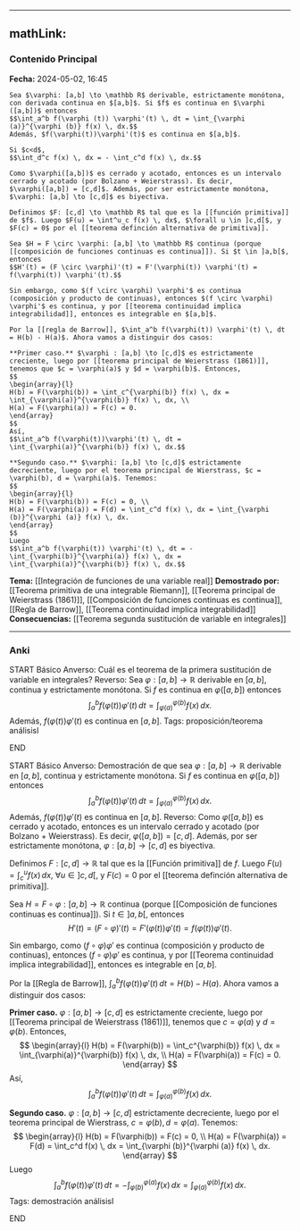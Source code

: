 
---
mathLink:
---
### Contenido Principal

**Fecha:** 2024-05-02, 16:45

```ad-theorem
Sea $\varphi: [a,b] \to \mathbb R$ derivable, estrictamente monótona, con derivada continua en $[a,b]$. Si $f$ es continua en $\varphi ([a,b])$ entonces
$$\int_a^b f(\varphi (t)) \varphi'(t) \, dt = \int_{\varphi (a)}^{\varphi (b)} f(x) \, dx.$$
Además, $f(\varphi(t))\varphi'(t)$ es continua en $[a,b]$.
```

```ad-note
Si $c<d$,
$$\int_d^c f(x) \, dx = - \int_c^d f(x) \, dx.$$
```

```ad-proof
Como $\varphi([a,b])$ es cerrado y acotado, entonces es un intervalo cerrado y acotado (por Bolzano + Weierstrass). Es decir, $\varphi([a,b]) = [c,d]$. Además, por ser estrictamente monótona, $\varphi: [a,b] \to [c,d]$ es biyectiva.

Definimos $F: [c,d] \to \mathbb R$ tal que es la [[función primitiva]] de $f$. Luego $F(u) = \int^u_c f(x) \, dx$, $\forall u \in ]c,d[$, y $F(c) = 0$ por el [[teorema definción alternativa de primitiva]].

Sea $H = F \circ \varphi: [a,b] \to \mathbb R$ continua (porque [[composición de funciones continuas es continua]]). Si $t \in ]a,b[$, entonces
$$H'(t) = (F \circ \varphi)'(t) = F'(\varphi(t)) \varphi'(t) = f(\varphi(t)) \varphi'(t).$$

Sin embargo, como $(f \circ \varphi) \varphi'$ es continua (composición y producto de continuas), entonces $(f \circ \varphi) \varphi'$ es continua, y por [[teorema continuidad implica integrabilidad]], entonces es integrable en $[a,b]$.

Por la [[regla de Barrow]], $\int_a^b f(\varphi(t)) \varphi'(t) \, dt = H(b) - H(a)$. Ahora vamos a distinguir dos casos:

**Primer caso.** $\varphi : [a,b] \to [c,d]$ es estrictamente creciente, luego por [[teorema principal de Weierstrass (1861)]], tenemos que $c = \varphi(a)$ y $d = \varphi(b)$. Entonces,
$$
\begin{array}{l}
H(b) = F(\varphi(b)) = \int_c^{\varphi(b)} f(x) \, dx = \int_{\varphi(a)}^{\varphi(b)} f(x) \, dx, \\
H(a) = F(\varphi(a)) = F(c) = 0.
\end{array}
$$
Así,
$$\int_a^b f(\varphi(t))\varphi'(t) \, dt = \int_{\varphi(a)}^{\varphi(b)} f(x) \, dx.$$

**Segundo caso.** $\varphi: [a,b] \to [c,d]$ estrictamente decreciente, luego por el teorema principal de Wierstrass, $c = \varphi(b), d = \varphi(a)$. Tenemos:
$$
\begin{array}{l}
H(b) = F(\varphi(b)) = F(c) = 0, \\
H(a) = F(\varphi(a)) = F(d) = \int_c^d f(x) \, dx = \int_{\varphi (b)}^{\varphi (a)} f(x) \, dx.
\end{array}
$$
Luego
$$\int_a^b f(\varphi(t)) \varphi'(t) \, dt = - \int_{\varphi(b)}^{\varphi(a)} f(x) \, dx = \int_{\varphi(a)}^{\varphi(b)} f(x) \, dx.$$
```

**Tema:** [[Integración de funciones de una variable real]]
**Demostrado por:** [[Teorema primitiva de una integrable Riemann]], [[Teorema principal de Weierstrass (1861)]],  [[Composición de funciones continuas es continua]], [[Regla de Barrow]], [[Teorema continuidad implica integrabilidad]]
**Consecuencias:** [[Teorema segunda sustitución de variable en integrales]]

---
### Anki

START
Básico
Anverso: Cuál es el teorema de la primera sustitución de variable en integrales?
Reverso: Sea $\varphi: [a,b] \to \mathbb R$ derivable en $[a,b]$, continua y estrictamente monótona. Si $f$ es continua en $\varphi ([a,b])$ entonces
$$\int_a^b f(\varphi (t)) \varphi'(t) \, dt = \int_{\varphi (a)}^{\varphi (b)} f(x) \, dx.$$
Además, $f(\varphi(t))\varphi'(t)$ es continua en $[a,b]$.
Tags: proposición/teorema análisisI
<!--ID: 1714720468831-->
END



START
Básico
Anverso: Demostración de que sea $\varphi: [a,b] \to \mathbb R$ derivable en $[a,b]$, continua y estrictamente monótona. Si $f$ es continua en $\varphi ([a,b])$ entonces
$$\int_a^b f(\varphi (t)) \varphi'(t) \, dt = \int_{\varphi (a)}^{\varphi (b)} f(x) \, dx.$$
Además, $f(\varphi(t))\varphi'(t)$ es continua en $[a,b]$.
Reverso: Como $\varphi([a,b])$ es cerrado y acotado, entonces es un intervalo cerrado y acotado (por Bolzano + Weierstrass). Es decir, $\varphi([a,b]) = [c,d]$. Además, por ser estrictamente monótona, $\varphi: [a,b] \to [c,d]$ es biyectiva.

Definimos $F: [c,d] \to \mathbb R$ tal que es la [[Función primitiva]] de $f$. Luego $F(u) = \int^u_c f(x) \, dx$, $\forall u \in ]c,d[$, y $F(c) = 0$ por el [[teorema definción alternativa de primitiva]].

Sea $H = F \circ \varphi: [a,b] \to \mathbb R$ continua (porque [[Composición de funciones continuas es continua]]). Si $t \in ]a,b[$, entonces
$$H'(t) = (F \circ \varphi)'(t) = F'(\varphi(t)) \varphi'(t) = f(\varphi(t)) \varphi'(t).$$

Sin embargo, como $(f \circ \varphi) \varphi'$ es continua (composición y producto de continuas), entonces $(f \circ \varphi) \varphi'$ es continua, y por [[Teorema continuidad implica integrabilidad]], entonces es integrable en $[a,b]$.

Por la [[Regla de Barrow]], $\int_a^b f(\varphi(t)) \varphi'(t) \, dt = H(b) - H(a)$. Ahora vamos a distinguir dos casos:

**Primer caso.** $\varphi : [a,b] \to [c,d]$ es estrictamente creciente, luego por [[Teorema principal de Weierstrass (1861)]], tenemos que $c = \varphi(a)$ y $d = \varphi(b)$. Entonces,
$$
\begin{array}{l}
H(b) = F(\varphi(b)) = \int_c^{\varphi(b)} f(x) \, dx = \int_{\varphi(a)}^{\varphi(b)} f(x) \, dx, \\
H(a) = F(\varphi(a)) = F(c) = 0.
\end{array}
$$
Así,
$$\int_a^b f(\varphi(t))\varphi'(t) \, dt = \int_{\varphi(a)}^{\varphi(b)} f(x) \, dx.$$

**Segundo caso.** $\varphi: [a,b] \to [c,d]$ estrictamente decreciente, luego por el teorema principal de Wierstrass, $c = \varphi(b), d = \varphi(a)$. Tenemos:
$$
\begin{array}{l}
H(b) = F(\varphi(b)) = F(c) = 0, \\
H(a) = F(\varphi(a)) = F(d) = \int_c^d f(x) \, dx = \int_{\varphi (b)}^{\varphi (a)} f(x) \, dx.
\end{array}
$$
Luego
$$\int_a^b f(\varphi(t)) \varphi'(t) \, dt = - \int_{\varphi(b)}^{\varphi(a)} f(x) \, dx = \int_{\varphi(a)}^{\varphi(b)} f(x) \, dx.$$
Tags: demostración análisisI
<!--ID: 1714669443628-->
END

